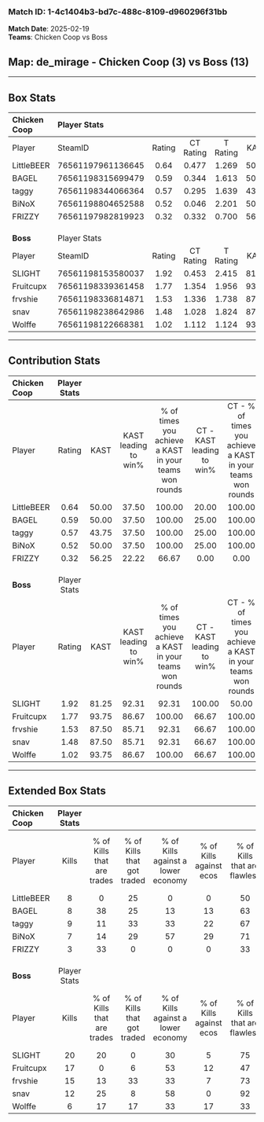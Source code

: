 ### Match ID: 1-4c1404b3-bd7c-488c-8109-d960296f31bb  
**Match Date**: 2025-02-19  
**Teams**: Chicken Coop vs Boss  

## **Map**: de_mirage - Chicken Coop (3) vs Boss (13)  
---  

## Box Stats  

| **Chicken Coop** | Player Stats      |        |           |          |       |       |       |         |        |      |     |
| :- | :- | :-: | :-: | :-: | :-: | :-: | :-: | :-: | :-: | :-: | :-: |
| Player           | SteamID           | Rating | CT Rating | T Rating | KAST  |  ADR  | Kills | Assists | Deaths | K/D  | HS% |
| LittleBEER       | 76561197961136645 |  0.64  |   0.477   |  1.269   | 50.00 | 55.1  |   8   |    1    |   12   | 0.67 | 50  |
| BAGEL            | 76561198315699479 |  0.59  |   0.344   |  1.613   | 50.00 | 67.7  |   8   |    3    |   15   | 0.53 | 37  |
| taggy            | 76561198344066364 |  0.57  |   0.295   |  1.639   | 43.75 | 64.6  |   9   |    0    |   15   | 0.60 | 66  |
| BiNoX            | 76561198804652588 |  0.52  |   0.046   |  2.201   | 50.00 | 49.8  |   7   |    3    |   14   | 0.50 | 57  |
| FRIZZY           | 76561197982819923 |  0.32  |   0.332   |  0.700   | 56.25 | 49.5  |   3   |    5    |   15   | 0.20 | 33  |
|                  |                   |        |           |          |       |       |       |         |        |      |     |
|                  |                   |        |           |          |       |       |       |         |        |      |     |
|                  |                   |        |           |          |       |       |       |         |        |      |     |
| **Boss**         | Player Stats      |        |           |          |       |       |       |         |        |      |     |
| Player           | SteamID           | Rating | CT Rating | T Rating | KAST  |  ADR  | Kills | Assists | Deaths | K/D  | HS% |
| SLIGHT           | 76561198153580037 |  1.92  |   0.453   |  2.415   | 81.25 | 119.2 |  20   |    1    |   6    | 3.33 | 35  |
| Fruitcupx        | 76561198339361458 |  1.77  |   1.354   |  1.956   | 93.75 | 88.9  |  17   |    3    |   6    | 2.83 | 70  |
| frvshie          | 76561198336814871 |  1.53  |   1.336   |  1.738   | 87.50 | 100.8 |  15   |    5    |   10   | 1.50 | 40  |
| snav             | 76561198238642986 |  1.48  |   1.028   |  1.824   | 87.50 | 88.9  |  12   |    7    |   6    | 2.00 | 66  |
| Wolffe           | 76561198122668381 |  1.02  |   1.112   |  1.124   | 93.75 | 54.4  |   6   |    7    |   8    | 0.75 | 33  |
---  

## Contribution Stats  

| **Chicken Coop** | Player Stats |       |                      |                                                        |                           |                                                             |                          |                                                            |
| :- | :-: | :-: | :-: | :-: | :-: | :-: | :-: | :-: |
| Player           |    Rating    | KAST  | KAST leading to win% | % of times you achieve a KAST in your teams won rounds | CT - KAST leading to win% | CT - % of times you achieve a KAST in your teams won rounds | T - KAST leading to win% | T - % of times you achieve a KAST in your teams won rounds |
| LittleBEER       |     0.64     | 50.00 |        37.50         |                         100.00                         |           20.00           |                           100.00                            |          66.67           |                           100.00                           |
| BAGEL            |     0.59     | 50.00 |        37.50         |                         100.00                         |           25.00           |                           100.00                            |          50.00           |                           100.00                           |
| taggy            |     0.57     | 43.75 |        37.50         |                         100.00                         |           25.00           |                           100.00                            |          50.00           |                           100.00                           |
| BiNoX            |     0.52     | 50.00 |        37.50         |                         100.00                         |           25.00           |                           100.00                            |          50.00           |                           100.00                           |
| FRIZZY           |     0.32     | 56.25 |        22.22         |                         66.67                          |           0.00            |                            0.00                             |          50.00           |                           100.00                           |
|                  |              |       |                      |                                                        |                           |                                                             |                          |                                                            |
|                  |              |       |                      |                                                        |                           |                                                             |                          |                                                            |
|                  |              |       |                      |                                                        |                           |                                                             |                          |                                                            |
| **Boss**         | Player Stats |       |                      |                                                        |                           |                                                             |                          |                                                            |
| Player           |    Rating    | KAST  | KAST leading to win% | % of times you achieve a KAST in your teams won rounds | CT - KAST leading to win% | CT - % of times you achieve a KAST in your teams won rounds | T - KAST leading to win% | T - % of times you achieve a KAST in your teams won rounds |
| SLIGHT           |     1.92     | 81.25 |        92.31         |                         92.31                          |          100.00           |                            50.00                            |          91.67           |                           100.00                           |
| Fruitcupx        |     1.77     | 93.75 |        86.67         |                         100.00                         |           66.67           |                           100.00                            |          91.67           |                           100.00                           |
| frvshie          |     1.53     | 87.50 |        85.71         |                         92.31                          |           66.67           |                           100.00                            |          90.91           |                           90.91                            |
| snav             |     1.48     | 87.50 |        85.71         |                         92.31                          |           66.67           |                           100.00                            |          90.91           |                           90.91                            |
| Wolffe           |     1.02     | 93.75 |        86.67         |                         100.00                         |           66.67           |                           100.00                            |          91.67           |                           100.00                           |
---  

## Extended Box Stats  

| **Chicken Coop** | Player Stats |                            |                            |                                    |                         |                              |                                 |        |                             |                                     |                          |                               |                            |
| :- | :-: | :-: | :-: | :-: | :-: | :-: | :-: | :-: | :-: | :-: | :-: | :-: | :-: |
| Player           |    Kills     | % of Kills that are trades | % of Kills that got traded | % of Kills against a lower economy | % of Kills against ecos | % of Kills that are flawless | % of Kills that are close duels | Deaths | % of Deaths that get traded | % of Deaths against a lower economy | % of Deaths against ecos | % of Deaths that are flawless | % of Deaths that are close |
| LittleBEER       |      8       |             0              |             25             |                 0                  |            0            |              50              |               25                |   12   |              8              |                  8                  |            0             |              83               |             0              |
| BAGEL            |      8       |             38             |             25             |                 13                 |           13            |              63              |               13                |   15   |             13              |                  7                  |            0             |              67               |             13             |
| taggy            |      9       |             11             |             33             |                 33                 |           22            |              67              |                0                |   15   |              0              |                  7                  |            0             |              60               |             20             |
| BiNoX            |      7       |             14             |             29             |                 57                 |           29            |              71              |               14                |   14   |             14              |                  7                  |            0             |              71               |             0              |
| FRIZZY           |      3       |             33             |             0              |                 0                  |            0            |              33              |                0                |   15   |             20              |                 13                  |            7             |              47               |             27             |
|                  |              |                            |                            |                                    |                         |                              |                                 |        |                             |                                     |                          |                               |                            |
|                  |              |                            |                            |                                    |                         |                              |                                 |        |                             |                                     |                          |                               |                            |
|                  |              |                            |                            |                                    |                         |                              |                                 |        |                             |                                     |                          |                               |                            |
| **Boss**         | Player Stats |                            |                            |                                    |                         |                              |                                 |        |                             |                                     |                          |                               |                            |
| Player           |    Kills     | % of Kills that are trades | % of Kills that got traded | % of Kills against a lower economy | % of Kills against ecos | % of Kills that are flawless | % of Kills that are close duels | Deaths | % of Deaths that get traded | % of Deaths against a lower economy | % of Deaths against ecos | % of Deaths that are flawless | % of Deaths that are close |
| SLIGHT           |      20      |             20             |             0              |                 30                 |            5            |              75              |                5                |   6    |              0              |                 17                  |            0             |              50               |             0              |
| Fruitcupx        |      17      |             0              |             6              |                 53                 |           12            |              47              |                6                |   6    |             33              |                 17                  |            0             |              117              |             0              |
| frvshie          |      15      |             13             |             33             |                 33                 |            7            |              73              |               20                |   10   |             30              |                 20                  |            0             |              60               |             20             |
| snav             |      12      |             25             |             8              |                 58                 |            0            |              92              |                8                |   6    |             17              |                 17                  |            0             |              67               |             17             |
| Wolffe           |      6       |             17             |             17             |                 33                 |           17            |              33              |               50                |   8    |             38              |                 13                  |            0             |              38               |             13             |
